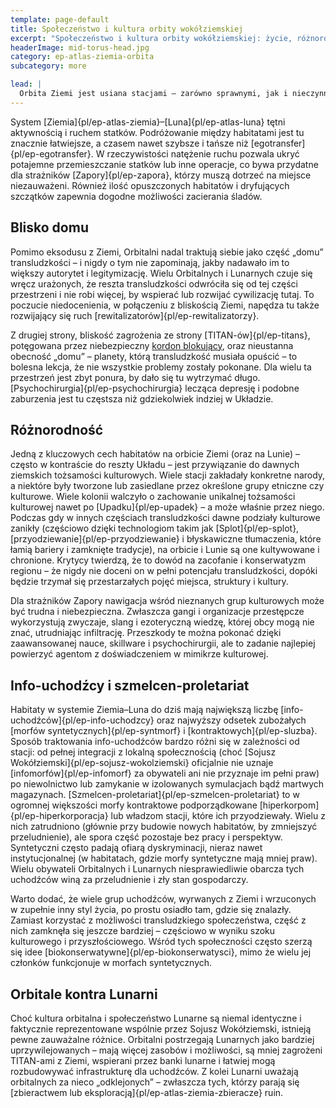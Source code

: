 ```yaml
---
template: page-default
title: Społeczeństwo i kultura orbity wokółziemskiej
excerpt: "Społeczeństwo i kultura orbity wokółziemskiej: życie, różnorodność, wykluczenie"
headerImage: mid-torus-head.jpg
category: ep-atlas-ziemia-orbita
subcategory: more

lead: |
  Orbita Ziemi jest usiana stacjami – zarówno sprawnymi, jak i nieczynnymi. Łącznie mieszka tu nawet trzy miliony transludzi, rozproszonych po setkach różnych habitatów. Zakres tych miejsc jest szeroki: od ciasnych i archaicznych [puszek]{pl/ep-puszka} z początków programów kosmicznych, przez zatłoczone [cylindry O’Neilla]{pl/ep-cylinder-oneilla} i [torusy]{pl/ep-torus}, po monolityczne orbitalne fabryki. 
---
```

System [Ziemia]{pl/ep-atlas-ziemia}–[Luna]{pl/ep-atlas-luna} tętni aktywnością i ruchem statków. Podróżowanie między habitatami jest tu znacznie łatwiejsze, a czasem nawet szybsze i tańsze niż [egotransfer]{pl/ep-egotransfer}. W rzeczywistości natężenie ruchu pozwala ukryć potajemne przemieszczanie statków lub inne operacje, co bywa przydatne dla strażników [Zapory]{pl/ep-zapora}, którzy muszą dotrzeć na miejsce niezauważeni. Również ilość opuszczonych habitatów i dryfujących szczątków zapewnia dogodne możliwości zacierania śladów.

## Blisko domu
Pomimo eksodusu z Ziemi, Orbitalni nadal traktują siebie jako część „domu” transludzkości – i nigdy o tym nie zapominają, jakby nadawało im to większy autorytet i legitymizację. Wielu Orbitalnych i Lunarnych czuje się wręcz urażonych, że reszta transludzkości odwróciła się od tej części przestrzeni i nie robi więcej, by wspierać lub rozwijać cywilizację tutaj. To poczucie niedocenienia, w połączeniu z bliskością Ziemi, napędza tu także rozwijający się ruch [rewitalizatorów]{pl/ep-rewitalizatorzy}.

Z drugiej strony, bliskość zagrożenia ze strony [TITAN-ów]{pl/ep-titans}, potęgowana przez niebezpieczny [kordon blokujący](#), oraz nieustanna obecność „domu” – planety, którą transludzkość musiała opuścić – to bolesna lekcja, że nie wszystkie problemy zostały pokonane. Dla wielu ta przestrzeń jest zbyt ponura, by dało się tu wytrzymać długo. [Psychochirurgia]{pl/ep-psychochirurgia} lecząca depresję i podobne zaburzenia jest tu częstsza niż gdziekolwiek indziej w Układzie.

## Różnorodność
Jedną z kluczowych cech habitatów na orbicie Ziemi (oraz na Lunie) – często w kontraście do reszty Układu – jest przywiązanie do dawnych ziemskich tożsamości kulturowych. Wiele stacji zakładały konkretne narody, a niektóre były tworzone lub zasiedlane przez określone grupy etniczne czy kulturowe. Wiele kolonii walczyło o zachowanie unikalnej tożsamości kulturowej nawet po [Upadku]{pl/ep-upadek} – a może właśnie przez niego. Podczas gdy w innych częściach transludzkości dawne podziały kulturowe zanikły (częściowo dzięki technologiom takim jak [Splot]{pl/ep-splot}, [przyodziewanie]{pl/ep-przyodziewanie} i błyskawiczne tłumaczenia, które łamią bariery i zamknięte tradycje), na orbicie i Lunie są one kultywowane i chronione. Krytycy twierdzą, że to dowód na zacofanie i konserwatyzm regionu – że nigdy nie doceni on w pełni potencjału transludzkości, dopóki będzie trzymał się przestarzałych pojęć miejsca, struktury i kultury.

Dla strażników Zapory nawigacja wśród nieznanych grup kulturowych może być trudna i niebezpieczna. Zwłaszcza gangi i organizacje przestępcze wykorzystują zwyczaje, slang i ezoteryczną wiedzę, której obcy mogą nie znać, utrudniając infiltrację. Przeszkody te można pokonać dzięki zaawansowanej nauce, skillware i psychochirurgii, ale to zadanie najlepiej powierzyć agentom z doświadczeniem w mimikrze kulturowej.

## Info-uchodźcy i szmelcen-proletariat
Habitaty w systemie Ziemia–Luna do dziś mają największą liczbę [info-uchodźców]{pl/ep-info-uchodzcy} oraz najwyższy odsetek zubożałych [morfów syntetycznych]{pl/ep-syntmorf} i [kontraktowych]{pl/ep-sluzba}. Sposób traktowania info-uchodźców bardzo różni się w zależności od stacji: od pełnej integracji z lokalną społecznością (choć [Sojusz Wokółziemski]{pl/ep-sojusz-wokolziemski} oficjalnie nie uznaje [infomorfów]{pl/ep-infomorf} za obywateli ani nie przyznaje im pełni praw) po niewolnictwo lub zamykanie w izolowanych symulacjach bądź martwych magazynach. [Szmelcen-proletariat]{pl/ep-szmelcen-proletariat} to w ogromnej większości morfy kontraktowe podporządkowane [hiperkorpom]{pl/ep-hiperkorporacja} lub władzom stacji, które ich przyodziewały. Wielu z nich zatrudniono (głównie przy budowie nowych habitatów, by zmniejszyć przeludnienie), ale spora część pozostaje bez pracy i perspektyw. Syntetyczni często padają ofiarą dyskryminacji, nieraz nawet instytucjonalnej (w habitatach, gdzie morfy syntetyczne mają mniej praw). Wielu obywateli Orbitalnych i Lunarnych niesprawiedliwie obarcza tych uchodźców winą za przeludnienie i zły stan gospodarczy.

Warto dodać, że wiele grup uchodźców, wyrwanych z Ziemi i wrzuconych w zupełnie inny styl życia, po prostu osiadło tam, gdzie się znalazły. Zamiast korzystać z możliwości transludzkiego społeczeństwa, część z nich zamknęła się jeszcze bardziej – częściowo w wyniku szoku kulturowego i przyszłościowego. Wśród tych społeczności często szerzą się idee [biokonserwatywne]{pl/ep-biokonserwatysci}, mimo że wielu jej członków funkcjonuje w morfach syntetycznych.

## Orbitale kontra Lunarni
Choć kultura orbitalna i społeczeństwo Lunarne są niemal identyczne i faktycznie reprezentowane wspólnie przez Sojusz Wokółziemski, istnieją pewne zauważalne różnice. Orbitalni postrzegają Lunarnych jako bardziej uprzywilejowanych – mają więcej zasobów i możliwości, są mniej zagrożeni TITAN-ami z Ziemi, wspierani przez banki lunarne i łatwiej mogą rozbudowywać infrastrukturę dla uchodźców. Z kolei Lunarni uważają orbitalnych za nieco „odklejonych” – zwłaszcza tych, którzy parają się [zbieractwem lub eksploracją]{pl/ep-atlas-ziemia-zbieracze} ruin.
